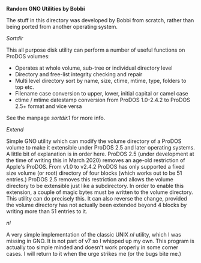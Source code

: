 **Random GNO Utilities by Bobbi**

The stuff in this directory was developed by Bobbi from scratch, rather than being ported from another operating system.

*Sortdir*

This all purpose disk utility can perform a number of useful functions on ProDOS volumes:

- Operates at whole volume, sub-tree or individual directory level
- Directory and free-list integrity checking and repair
- Multi level directory sort by name, size, ctime, mtime, type, folders to top etc.
- Filename case conversion to upper, lower, initial capital or camel case
- ctime / mtime datestamp conversion from ProDOS 1.0-2.4.2 to ProDOS 2.5+ format and vice versa

See the manpage *sortdir.1* for more info.

*Extend*

Simple GNO utility which can modify the volume directory of a ProDOS volume to make it extensible under ProDOS 2.5 and later operating systems.  A little bit of explanation is in order here.  ProDOS 2.5 (under development at the time of writing this in March 2020) removes an age-old restriction of Apple's ProDOS.  From v1.0 to v2.4.2 ProDOS has only supported a fixed size volume (or root) directory of four blocks (which works out to be 51 entries.)  ProDOS 2.5 removes this restriction and allows the volume directory to be extensible just like a subdirectory.  In order to enable this extension, a couple of magic bytes must be written to the volume directory.  This utility can do precisely this.  It can also reverse the change, provided the volume directory has not actually been extended beyond 4 blocks by writing more than 51 entries to it.

*nl*

A very simple implementation of the classic UNIX *nl* utility, which I was missing in GNO.  It is not part of v7 so I whipped up my own.  This program is actually too simple minded and doesn't work properly in some corner cases.  I will return to it when the urge strikes me (or the bugs bite me.)
